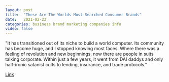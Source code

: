 ```yaml
---
layout: post
title:  "These Are The Worlds Most-Searched Consumer Brands"
date:   2021-02-23
categories: business brand marketing companies info
video: false
---
```


"It has transitioned out of its niche to build a world computer. Its community has become huge, and I stopped knowing most faces. Where there was a feeling of revolution and new beginnings, now there are people in suits talking corporate. Within just a few years, it went from DAI daddys and only half-ironic satanist cults to lending, insurance, and trade protocols."


[Link](//www.zerohedge.com/geopolitical/these-are-worlds-most-searched-consumer-brands)
